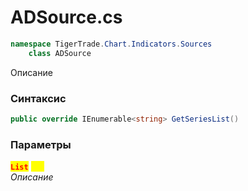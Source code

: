 
# ADSource.cs
```csharp
namespace TigerTrade.Chart.Indicators.Sources  
    class ADSource
```

Описание

### Синтаксис
```csharp
public override IEnumerable<string> GetSeriesList()
```

### Параметры  
<mark style="color:red;">**`List`**</mark> <mark style="color:yellow;">`new`</mark>  
 *Описание*  
  

                    
                    